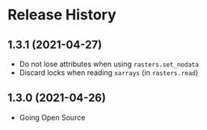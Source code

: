 # Release History

## 1.3.1 (2021-04-27)
- Do not lose attributes when using `rasters.set_nodata`
- Discard locks when reading `xarrays` (in `rasters.read`)

## 1.3.0 (2021-04-26)
- Going Open Source
